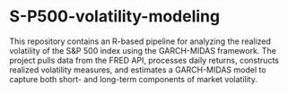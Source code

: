 # S-P500-volatility-modeling
This repository contains an R-based pipeline for analyzing the realized volatility of the S&amp;P 500 index using the GARCH-MIDAS framework. The project pulls data from the FRED API, processes daily returns, constructs realized volatility measures, and estimates a GARCH-MIDAS model to capture both short- and long-term components of market volatility.
